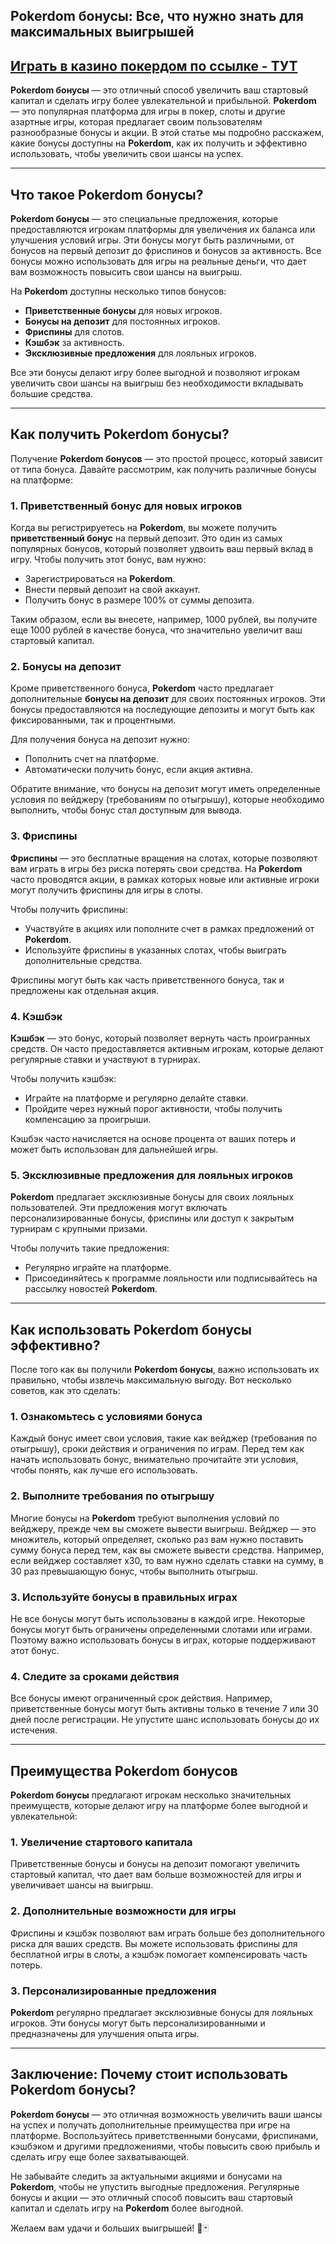 ## Pokerdom бонусы: Все, что нужно знать для максимальных выигрышей

## [**Играть в казино покердом по ссылке - ТУТ**](https://brandplay.link/FwVc4f)

**Pokerdom бонусы** — это отличный способ увеличить ваш стартовый капитал и сделать игру более увлекательной и прибыльной. **Pokerdom** — это популярная платформа для игры в покер, слоты и другие азартные игры, которая предлагает своим пользователям разнообразные бонусы и акции. В этой статье мы подробно расскажем, какие бонусы доступны на **Pokerdom**, как их получить и эффективно использовать, чтобы увеличить свои шансы на успех.

***

## Что такое Pokerdom бонусы?

**Pokerdom бонусы** — это специальные предложения, которые предоставляются игрокам платформы для увеличения их баланса или улучшения условий игры. Эти бонусы могут быть различными, от бонусов на первый депозит до фриспинов и бонусов за активность. Все бонусы можно использовать для игры на реальные деньги, что дает вам возможность повысить свои шансы на выигрыш.

На **Pokerdom** доступны несколько типов бонусов:

* **Приветственные бонусы** для новых игроков.
* **Бонусы на депозит** для постоянных игроков.
* **Фриспины** для слотов.
* **Кэшбэк** за активность.
* **Эксклюзивные предложения** для лояльных игроков.

Все эти бонусы делают игру более выгодной и позволяют игрокам увеличить свои шансы на выигрыш без необходимости вкладывать большие средства.

***

## Как получить Pokerdom бонусы?

Получение **Pokerdom бонусов** — это простой процесс, который зависит от типа бонуса. Давайте рассмотрим, как получить различные бонусы на платформе:

### 1. **Приветственный бонус для новых игроков**

Когда вы регистрируетесь на **Pokerdom**, вы можете получить **приветственный бонус** на первый депозит. Это один из самых популярных бонусов, который позволяет удвоить ваш первый вклад в игру. Чтобы получить этот бонус, вам нужно:

* Зарегистрироваться на **Pokerdom**.
* Внести первый депозит на свой аккаунт.
* Получить бонус в размере 100% от суммы депозита.

Таким образом, если вы внесете, например, 1000 рублей, вы получите еще 1000 рублей в качестве бонуса, что значительно увеличит ваш стартовый капитал.

### 2. **Бонусы на депозит**

Кроме приветственного бонуса, **Pokerdom** часто предлагает дополнительные **бонусы на депозит** для своих постоянных игроков. Эти бонусы предоставляются на последующие депозиты и могут быть как фиксированными, так и процентными.

Для получения бонуса на депозит нужно:

* Пополнить счет на платформе.
* Автоматически получить бонус, если акция активна.

Обратите внимание, что бонусы на депозит могут иметь определенные условия по вейджеру (требованиям по отыгрышу), которые необходимо выполнить, чтобы бонус стал доступным для вывода.

### 3. **Фриспины**

**Фриспины** — это бесплатные вращения на слотах, которые позволяют вам играть в игры без риска потерять свои средства. На **Pokerdom** часто проводятся акции, в рамках которых новые или активные игроки могут получить фриспины для игры в слоты.

Чтобы получить фриспины:

* Участвуйте в акциях или пополните счет в рамках предложений от **Pokerdom**.
* Используйте фриспины в указанных слотах, чтобы выиграть дополнительные средства.

Фриспины могут быть как часть приветственного бонуса, так и предложены как отдельная акция.

### 4. **Кэшбэк**

**Кэшбэк** — это бонус, который позволяет вернуть часть проигранных средств. Он часто предоставляется активным игрокам, которые делают регулярные ставки и участвуют в турнирах.

Чтобы получить кэшбэк:

* Играйте на платформе и регулярно делайте ставки.
* Пройдите через нужный порог активности, чтобы получить компенсацию за проигрыши.

Кэшбэк часто начисляется на основе процента от ваших потерь и может быть использован для дальнейшей игры.

### 5. **Эксклюзивные предложения для лояльных игроков**

**Pokerdom** предлагает эксклюзивные бонусы для своих лояльных пользователей. Эти предложения могут включать персонализированные бонусы, фриспины или доступ к закрытым турнирам с крупными призами.

Чтобы получить такие предложения:

* Регулярно играйте на платформе.
* Присоединяйтесь к программе лояльности или подписывайтесь на рассылку новостей **Pokerdom**.

***

## Как использовать Pokerdom бонусы эффективно?

После того как вы получили **Pokerdom бонусы**, важно использовать их правильно, чтобы извлечь максимальную выгоду. Вот несколько советов, как это сделать:

### 1. **Ознакомьтесь с условиями бонуса**

Каждый бонус имеет свои условия, такие как вейджер (требования по отыгрышу), сроки действия и ограничения по играм. Перед тем как начать использовать бонус, внимательно прочитайте эти условия, чтобы понять, как лучше его использовать.

### 2. **Выполните требования по отыгрышу**

Многие бонусы на **Pokerdom** требуют выполнения условий по вейджеру, прежде чем вы сможете вывести выигрыш. Вейджер — это множитель, который определяет, сколько раз вам нужно поставить сумму бонуса перед тем, как вы сможете вывести средства. Например, если вейджер составляет х30, то вам нужно сделать ставки на сумму, в 30 раз превышающую бонус, чтобы выполнить отыгрыш.

### 3. **Используйте бонусы в правильных играх**

Не все бонусы могут быть использованы в каждой игре. Некоторые бонусы могут быть ограничены определенными слотами или играми. Поэтому важно использовать бонусы в играх, которые поддерживают этот бонус.

### 4. **Следите за сроками действия**

Все бонусы имеют ограниченный срок действия. Например, приветственные бонусы могут быть активны только в течение 7 или 30 дней после регистрации. Не упустите шанс использовать бонусы до их истечения.

***

## Преимущества Pokerdom бонусов

**Pokerdom бонусы** предлагают игрокам несколько значительных преимуществ, которые делают игру на платформе более выгодной и увлекательной:

### 1. **Увеличение стартового капитала**

Приветственные бонусы и бонусы на депозит помогают увеличить стартовый капитал, что дает вам больше возможностей для игры и увеличивает шансы на выигрыш.

### 2. **Дополнительные возможности для игры**

Фриспины и кэшбэк позволяют вам играть больше без дополнительного риска для ваших средств. Вы можете использовать фриспины для бесплатной игры в слоты, а кэшбэк помогает компенсировать часть потерь.

### 3. **Персонализированные предложения**

**Pokerdom** регулярно предлагает эксклюзивные бонусы для лояльных игроков. Эти бонусы могут быть персонализированными и предназначены для улучшения опыта игры.

***

## Заключение: Почему стоит использовать Pokerdom бонусы?

**Pokerdom бонусы** — это отличная возможность увеличить ваши шансы на успех и получать дополнительные преимущества при игре на платформе. Воспользуйтесь приветственными бонусами, фриспинами, кэшбэком и другими предложениями, чтобы повысить свою прибыль и сделать игру еще более захватывающей.

Не забывайте следить за актуальными акциями и бонусами на **Pokerdom**, чтобы не упустить выгодные предложения. Регулярные бонусы и акции — это отличный способ повысить ваш стартовый капитал и сделать игру на **Pokerdom** более выгодной.

Желаем вам удачи и больших выигрышей! 🎰🃏
